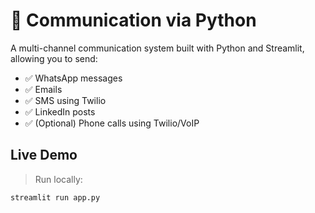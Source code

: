 # 📡 Communication via Python

A multi-channel communication system built with Python and Streamlit, allowing you to send:
- ✅ WhatsApp messages
- ✅ Emails
- ✅ SMS using Twilio
- ✅ LinkedIn posts
- ✅ (Optional) Phone calls using Twilio/VoIP

## Live Demo

> Run locally:  
```bash
streamlit run app.py
